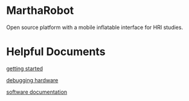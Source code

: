 # MarthaRobot

Open source platform with a mobile inflatable interface for HRI studies.

# Helpful Documents

[getting started](documents/getting-started.md)

[debugging hardware](documents/Q_A.md)

[software documentation](docs/build/html)

<!-- [hardware (may not be up to date)](documents/hardware.md) -->
